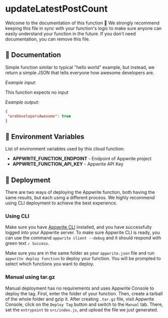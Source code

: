 # updateLatestPostCount

Welcome to the documentation of this function 👋 We strongly recommend keeping this file in sync with your function's logic to make sure anyone can easily understand your function in the future. If you don't need documentation, you can remove this file.

## 🤖 Documentation

Simple function similar to typical "hello world" example, but instead, we return a simple JSON that tells everyone how awesome developers are.

<!-- Update with your description, for example 'Create Stripe payment and return payment URL' -->

_Example input:_

This function expects no input

<!-- If input is expected, add example -->

_Example output:_

<!-- Update with your expected output -->

```json
{
 "areDevelopersAwesome": true
}
```

## 📝 Environment Variables

List of environment variables used by this cloud function:

- **APPWRITE_FUNCTION_ENDPOINT** - Endpoint of Appwrite project
- **APPWRITE_FUNCTION_API_KEY** - Appwrite API Key
<!-- Add your custom environment variables -->

## 🚀 Deployment

There are two ways of deploying the Appwrite function, both having the same results, but each using a different process. We highly recommend using CLI deployment to achieve the best experience.

### Using CLI

Make sure you have [Appwrite CLI](https://appwrite.io/docs/command-line#installation) installed, and you have successfully logged into your Appwrite server. To make sure Appwrite CLI is ready, you can use the command `appwrite client --debug` and it should respond with green text `✓ Success`.

Make sure you are in the same folder as your `appwrite.json` file and run `appwrite deploy function` to deploy your function. You will be prompted to select which functions you want to deploy.

### Manual using tar.gz

Manual deployment has no requirements and uses Appwrite Console to deploy the tag. First, enter the folder of your function. Then, create a tarball of the whole folder and gzip it. After creating `.tar.gz` file, visit Appwrite Console, click on the `Deploy Tag` button and switch to the `Manual` tab. There, set the `entrypoint` to `src/index.js`, and upload the file we just generated.
